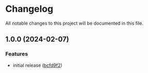# Changelog

All notable changes to this project will be documented in this file.

## 1.0.0 (2024-02-07)


### Features

* initial release ([bcfd9f2](https://github.com/finisterra-io/terraform-aws-kms/commit/bcfd9f2b0d2f5b1a2e1bb43cd3fe3434873b5256))
